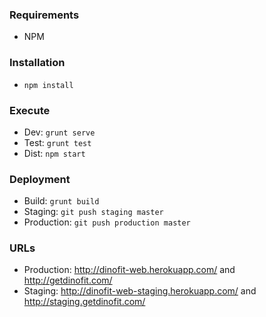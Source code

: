 ### Requirements
* NPM

### Installation

* `npm install`

### Execute

* Dev: `grunt serve`
* Test: `grunt test`
* Dist: `npm start`

### Deployment
* Build: `grunt build`
* Staging: `git push staging master`
* Production: `git push production master`

### URLs

* Production: http://dinofit-web.herokuapp.com/ and http://getdinofit.com/
* Staging: http://dinofit-web-staging.herokuapp.com/ and http://staging.getdinofit.com/
